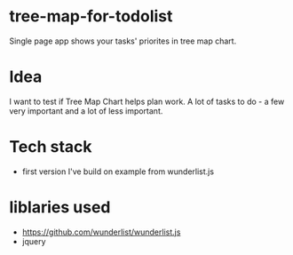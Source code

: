 # tree-map-for-todolist
Single page app shows your tasks' priorites in tree map chart.

# Idea
I want to test if Tree Map Chart helps plan work. A lot of tasks to do - a few very important and a lot of less important.

# Tech stack
- first version I've build on example from wunderlist.js

# liblaries used
- https://github.com/wunderlist/wunderlist.js
- jquery


